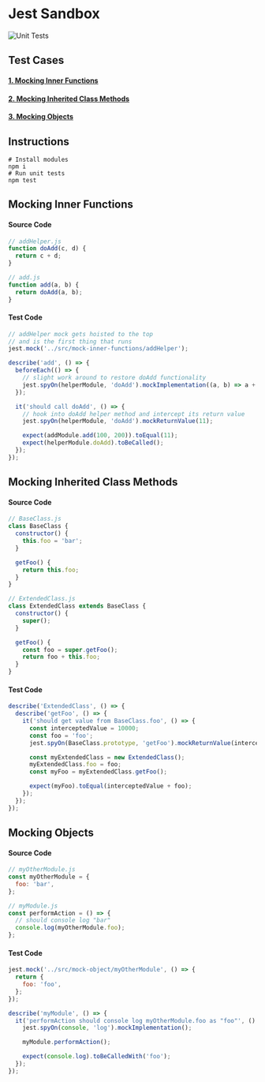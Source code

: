 # Jest Sandbox

![Unit Tests](https://github.com/davidholyko/jest-sandbox/actions/workflows/unit-tests.yml/badge.svg)

## Test Cases

#### [1. Mocking Inner Functions](#mocking-inner-functions)

#### [2. Mocking Inherited Class Methods](#mocking-inherited-class-methods)

#### [3. Mocking Objects](#mocking-objects)

## Instructions

```
# Install modules
npm i
# Run unit tests
npm test
```

## Mocking Inner Functions

#### Source Code

```javascript
// addHelper.js
function doAdd(c, d) {
  return c + d;
}

// add.js
function add(a, b) {
  return doAdd(a, b);
}
```

#### Test Code

```javascript
// addHelper mock gets hoisted to the top
// and is the first thing that runs
jest.mock('../src/mock-inner-functions/addHelper');

describe('add', () => {
  beforeEach(() => {
    // slight work around to restore doAdd functionality
    jest.spyOn(helperModule, 'doAdd').mockImplementation((a, b) => a + b);
  });

  it('should call doAdd', () => {
    // hook into doAdd helper method and intercept its return value
    jest.spyOn(helperModule, 'doAdd').mockReturnValue(11);

    expect(addModule.add(100, 200)).toEqual(11);
    expect(helperModule.doAdd).toBeCalled();
  });
});
```

## Mocking Inherited Class Methods

#### Source Code

```javascript
// BaseClass.js
class BaseClass {
  constructor() {
    this.foo = 'bar';
  }

  getFoo() {
    return this.foo;
  }
}

// ExtendedClass.js
class ExtendedClass extends BaseClass {
  constructor() {
    super();
  }

  getFoo() {
    const foo = super.getFoo();
    return foo + this.foo;
  }
}
```

#### Test Code

```javascript
describe('ExtendedClass', () => {
  describe('getFoo', () => {
    it('should get value from BaseClass.foo', () => {
      const interceptedValue = 10000;
      const foo = 'foo';
      jest.spyOn(BaseClass.prototype, 'getFoo').mockReturnValue(interceptedValue);

      const myExtendedClass = new ExtendedClass();
      myExtendedClass.foo = foo;
      const myFoo = myExtendedClass.getFoo();

      expect(myFoo).toEqual(interceptedValue + foo);
    });
  });
});
```

## Mocking Objects

#### Source Code

```javascript
// myOtherModule.js
const myOtherModule = {
  foo: 'bar',
};

// myModule.js
const performAction = () => {
  // should console log "bar"
  console.log(myOtherModule.foo);
};
```

#### Test Code

```javascript
jest.mock('../src/mock-object/myOtherModule', () => {
  return {
    foo: 'foo',
  };
});

describe('myModule', () => {
  it('performAction should console log myOtherModule.foo as "foo"', () => {
    jest.spyOn(console, 'log').mockImplementation();

    myModule.performAction();

    expect(console.log).toBeCalledWith('foo');
  });
});
```

